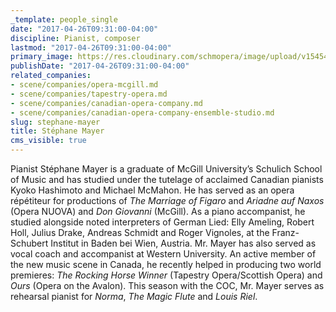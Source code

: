 ```yaml
---
_template: people_single
date: "2017-04-26T09:31:00-04:00"
discipline: Pianist, composer
lastmod: "2017-04-26T09:31:00-04:00"
primary_image: https://res.cloudinary.com/schmopera/image/upload/v1545409169/media/webhook-uploads/1493213441352/2016-04-25---Stephane-Mayer.jpg.jpg
publishDate: "2017-04-26T09:31:00-04:00"
related_companies:
- scene/companies/opera-mcgill.md
- scene/companies/tapestry-opera.md
- scene/companies/canadian-opera-company.md
- scene/companies/canadian-opera-company-ensemble-studio.md
slug: stephane-mayer
title: Stéphane Mayer
cms_visible: true
---
```


Pianist Stéphane Mayer is a graduate of McGill University’s Schulich School of Music and has studied under the tutelage of acclaimed Canadian pianists Kyoko Hashimoto and Michael McMahon. He has served as an opera répétiteur for productions of *The Marriage of Figaro* and *Ariadne auf Naxos* (Opera NUOVA) and *Don Giovanni* (McGill). As a piano accompanist, he studied alongside noted interpreters of German Lied: Elly Ameling, Robert Holl, Julius Drake, Andreas Schmidt and Roger Vignoles, at the Franz-Schubert Institut in Baden bei Wien, Austria. Mr. Mayer has also served as vocal coach and accompanist at Western University. An active member of the new music scene in Canada, he recently helped in producing two world premieres: *The Rocking Horse Winner* (Tapestry Opera/Scottish Opera) and *Ours* (Opera on the Avalon). This season with the COC, Mr. Mayer serves as rehearsal pianist for *Norma*, *The Magic Flute* and *Louis Riel*.

